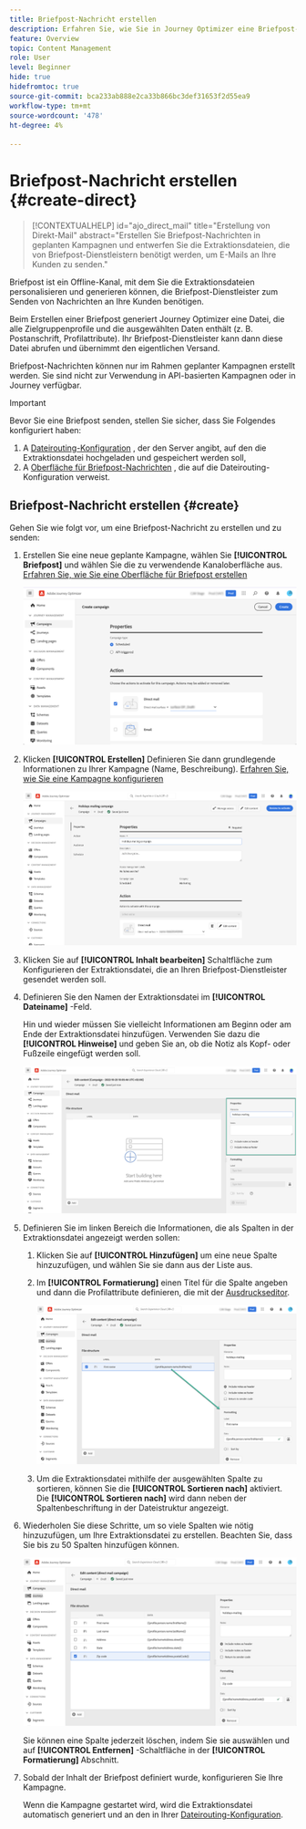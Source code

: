 ```yaml
---
title: Briefpost-Nachricht erstellen
description: Erfahren Sie, wie Sie in Journey Optimizer eine Briefpost-Nachricht erstellen
feature: Overview
topic: Content Management
role: User
level: Beginner
hide: true
hidefromtoc: true
source-git-commit: bca233ab888e2ca33b866bc3def31653f2d55ea9
workflow-type: tm+mt
source-wordcount: '478'
ht-degree: 4%

---
```


# Briefpost-Nachricht erstellen {#create-direct}

>[!CONTEXTUALHELP]
>id="ajo_direct_mail"
>title="Erstellung von Direkt-Mail"
>abstract="Erstellen Sie Briefpost-Nachrichten in geplanten Kampagnen und entwerfen Sie die Extraktionsdateien, die von Briefpost-Dienstleistern benötigt werden, um E-Mails an Ihre Kunden zu senden."

Briefpost ist ein Offline-Kanal, mit dem Sie die Extraktionsdateien personalisieren und generieren können, die Briefpost-Dienstleister zum Senden von Nachrichten an Ihre Kunden benötigen.

Beim Erstellen einer Briefpost generiert Journey Optimizer eine Datei, die alle Zielgruppenprofile und die ausgewählten Daten enthält (z. B. Postanschrift, Profilattribute). Ihr Briefpost-Dienstleister kann dann diese Datei abrufen und übernimmt den eigentlichen Versand.

Briefpost-Nachrichten können nur im Rahmen geplanter Kampagnen erstellt werden. Sie sind nicht zur Verwendung in API-basierten Kampagnen oder in Journey verfügbar.

>[!IMPORTANT]
>
>Bevor Sie eine Briefpost senden, stellen Sie sicher, dass Sie Folgendes konfiguriert haben:
>
>1. A [Dateirouting-Konfiguration](../configuration/direct-mail-configuration.md#file-routing-configuration) , der den Server angibt, auf den die Extraktionsdatei hochgeladen und gespeichert werden soll,
>1. A [Oberfläche für Briefpost-Nachrichten](../configuration/direct-mail-configuration.md#direct-mail-surface) , die auf die Dateirouting-Konfiguration verweist.


## Briefpost-Nachricht erstellen {#create}

Gehen Sie wie folgt vor, um eine Briefpost-Nachricht zu erstellen und zu senden:

1. Erstellen Sie eine neue geplante Kampagne, wählen Sie **[!UICONTROL Briefpost]** und wählen Sie die zu verwendende Kanaloberfläche aus. [Erfahren Sie, wie Sie eine Oberfläche für Briefpost erstellen](../configuration/direct-mail-configuration.md#direct-mail-surface)

   ![](assets/direct-mail-campaign.png)

1. Klicken **[!UICONTROL Erstellen]** Definieren Sie dann grundlegende Informationen zu Ihrer Kampagne (Name, Beschreibung). [Erfahren Sie, wie Sie eine Kampagne konfigurieren](../campaigns/create-campaign.md)

   ![](assets/direct-mail-edit.png)

1. Klicken Sie auf **[!UICONTROL Inhalt bearbeiten]** Schaltfläche zum Konfigurieren der Extraktionsdatei, die an Ihren Briefpost-Dienstleister gesendet werden soll.

1. Definieren Sie den Namen der Extraktionsdatei im **[!UICONTROL Dateiname]** -Feld.

   Hin und wieder müssen Sie vielleicht Informationen am Beginn oder am Ende der Extraktionsdatei hinzufügen. Verwenden Sie dazu die **[!UICONTROL Hinweise]** und geben Sie an, ob die Notiz als Kopf- oder Fußzeile eingefügt werden soll.

   <!--Click on the button to the right of the Output file field and enter the desired label. You can use personalization fields, content blocks and dynamic text (see Defining content). For example, you can complete the label with the delivery ID or the extraction date.-->

   ![](assets/direct-mail-properties.png)

1. Definieren Sie im linken Bereich die Informationen, die als Spalten in der Extraktionsdatei angezeigt werden sollen:

   1. Klicken Sie auf **[!UICONTROL Hinzufügen]** um eine neue Spalte hinzuzufügen, und wählen Sie sie dann aus der Liste aus.

   1. Im **[!UICONTROL Formatierung]** einen Titel für die Spalte angeben und dann die Profilattribute definieren, die mit der [Ausdruckseditor](../personalization/personalization-build-expressions.md).

      ![](assets/direct-mail-content.png)

   1. Um die Extraktionsdatei mithilfe der ausgewählten Spalte zu sortieren, können Sie die **[!UICONTROL Sortieren nach]** aktiviert. Die **[!UICONTROL Sortieren nach]** wird dann neben der Spaltenbeschriftung in der Dateistruktur angezeigt.

1. Wiederholen Sie diese Schritte, um so viele Spalten wie nötig hinzuzufügen, um Ihre Extraktionsdatei zu erstellen. Beachten Sie, dass Sie bis zu 50 Spalten hinzufügen können.

   ![](assets/direct-mail-complete.png)

   Sie können eine Spalte jederzeit löschen, indem Sie sie auswählen und auf **[!UICONTROL Entfernen]** -Schaltfläche in der **[!UICONTROL Formatierung]** Abschnitt.

1. Sobald der Inhalt der Briefpost definiert wurde, konfigurieren Sie Ihre Kampagne.

   Wenn die Kampagne gestartet wird, wird die Extraktionsdatei automatisch generiert und an den in Ihrer [Dateirouting-Konfiguration](../configuration/direct-mail-configuration.md).
